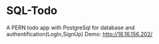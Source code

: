 # SQL-Todo
A PERN todo app with PostgreSql for database and authentification(LogIn,SignUp)
Demo:
http://16.16.156.202/
